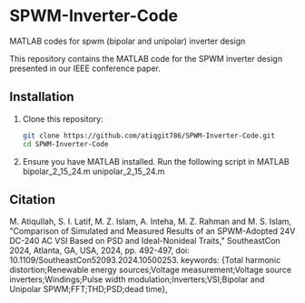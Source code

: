 # SPWM-Inverter-Code
MATLAB codes for spwm (bipolar and unipolar) inverter design


This repository contains the MATLAB code for the SPWM inverter design presented in our IEEE conference paper.

## Installation

1. Clone this repository:
   ```sh
   git clone https://github.com/atiqgit786/SPWM-Inverter-Code.git
   cd SPWM-Inverter-Code
2. Ensure you have MATLAB installed.
   Run the following script in MATLAB
   bipolar_2_15_24.m
   unipolar_2_15_24.m
## Citation 
M. Atiqullah, S. I. Latif, M. Z. Islam, A. Inteha, M. Z. Rahman and M. S. Islam, "Comparison of Simulated and Measured Results of an SPWM-Adopted 24V DC-240 AC VSI Based on PSD and Ideal-Nonideal Traits," SoutheastCon 2024, Atlanta, GA, USA, 2024, pp. 492-497, doi: 10.1109/SoutheastCon52093.2024.10500253. keywords: {Total harmonic distortion;Renewable energy sources;Voltage measurement;Voltage source inverters;Windings;Pulse width modulation;Inverters;VSI;Bipolar and Unipolar SPWM;FFT;THD;PSD;dead time},

